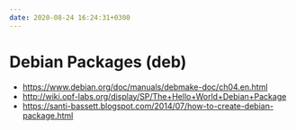 ```yaml
---
date: 2020-08-24 16:24:31+0300
---
```


# Debian Packages (deb)

- <https://www.debian.org/doc/manuals/debmake-doc/ch04.en.html>
- <http://wiki.opf-labs.org/display/SP/The+Hello+World+Debian+Package>
- <https://santi-bassett.blogspot.com/2014/07/how-to-create-debian-package.html>
